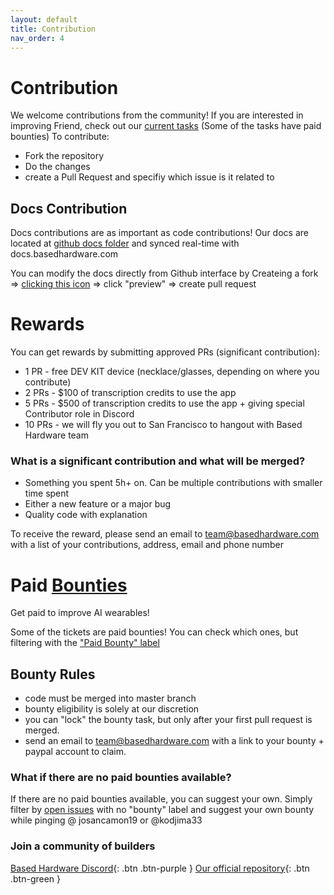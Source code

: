 ```yaml
---
layout: default
title: Contribution
nav_order: 4
---
```


# Contribution

We welcome contributions from the community! If you are interested in improving Friend, check out our [current tasks](https://github.com/BasedHardware/Omi/issues) (Some of the tasks have paid bounties)
To contribute:
* Fork the repository
* Do the changes
* create a Pull Request and specifiy which issue is it related to

## Docs Contribution
Docs contributions are as important as code contributions! Our docs are located at [github docs folder](https://github.com/BasedHardware/Omi/tree/main/docs) and synced real-time with docs.basedhardware.com 

You can modify the docs directly from Github interface by Createing a fork => [clicking this icon](https://share.cleanshot.com/dkBSffGr) => click "preview" => create pull request  

# Rewards
You can get rewards by submitting approved PRs (significant contribution):
* 1 PR - free DEV KIT device (necklace/glasses, depending on where you contribute)
* 2 PRs - $100 of transcription credits to use the app
* 5 PRs - $500 of transcription credits to use the app + giving special Contributor role in Discord
* 10 PRs - we will fly you out to San Francisco to hangout with Based Hardware team

### What is a significant contribution and what will be merged?
* Something you spent 5h+ on. Can be multiple contributions with smaller time spent
* Either a new feature or a major bug
* Quality code with explanation

To receive the reward, please send an email to team@basedhardware.com with a list of your contributions, address, email and phone number

# Paid [Bounties](https://github.com/BasedHardware/Omi/issues?q=is:open+is:issue+label:%22Paid+Bounty+%F0%9F%92%B0%22)
Get paid to improve AI wearables!

Some of the tickets are paid bounties! You can check which ones, but filtering with the ["Paid Bounty" label](https://github.com/BasedHardware/Omi/issues?q=is:open+is:issue+label:%22Paid+Bounty+%F0%9F%92%B0%22)

## Bounty Rules

* code must be merged into master branch
* bounty eligibility is solely at our discretion
* you can "lock" the bounty task, but only after your first pull request is merged.
* send an email to team@basedhardware.com with a link to your bounty + paypal account to claim.

### What if there are no paid bounties available? 
If there are no paid bounties available, you can suggest your own. Simply filter by [open issues](https://github.com/BasedHardware/Omi/issues?q=is:open+is:issue+) with no "bounty" label and suggest your own bounty while pinging @ josancamon19 or @kodjima33







### Join a community of builders
[Based Hardware Discord](https://discord.gg/8MP3b9ymvx){: .btn .btn-purple }
[Our official repository](https://github.com/BasedHardware/Omi){: .btn .btn-green }
